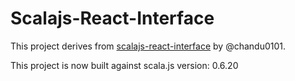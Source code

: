 # Scalajs-React-Interface

This project derives from [scalajs-react-interface](https://github.com/scalajs-react-interface) by @chandu0101.

This project is now built against scala.js version: 0.6.20
